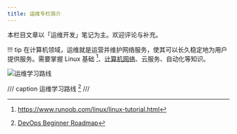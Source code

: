 ```yaml
---
title: 运维专栏简介
---
```


本栏目文章以「运维开发」笔记为主。欢迎评论与补充。

!!! tip
    在计算机领域，运维就是运营并维护网络服务，使其可以长久稳定地为用户提供服务。需要掌握 Linux 基础 [^linux]、[计算机网络](../GPA/6th-term/computer-network.md/)、云服务、自动化等知识。

[^linux]: <https://www.runoob.com/linux/linux-tutorial.html>

![运维学习路线](https://dwj-oss.oss-cn-nanjing.aliyuncs.com/images/202501302249152.png)

/// caption
运维学习路线 [^roadmap]
///

[^roadmap]: [DevOps Beginner Roadmap](https://roadmap.sh/devops?r=devops-beginner)
